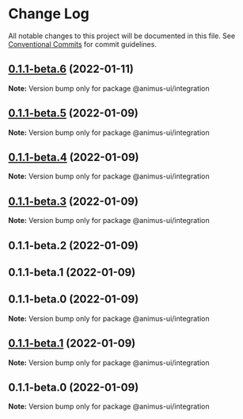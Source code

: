 # Change Log

All notable changes to this project will be documented in this file.
See [Conventional Commits](https://conventionalcommits.org) for commit guidelines.

## [0.1.1-beta.6](https://github.com/codecaaron/animus/compare/@animus-ui/integration@0.1.1-beta.5...@animus-ui/integration@0.1.1-beta.6) (2022-01-11)

**Note:** Version bump only for package @animus-ui/integration





## [0.1.1-beta.5](https://github.com/codecaaron/animus/compare/@animus-ui/integration@0.1.1-beta.4...@animus-ui/integration@0.1.1-beta.5) (2022-01-09)

**Note:** Version bump only for package @animus-ui/integration





## [0.1.1-beta.4](https://github.com/codecaaron/animus/compare/@animus-ui/integration@0.1.1-beta.3...@animus-ui/integration@0.1.1-beta.4) (2022-01-09)

**Note:** Version bump only for package @animus-ui/integration





## [0.1.1-beta.3](https://github.com/codecaaron/animus/compare/@animus-ui/integration@0.1.1-beta.2...@animus-ui/integration@0.1.1-beta.3) (2022-01-09)

**Note:** Version bump only for package @animus-ui/integration





## 0.1.1-beta.2 (2022-01-09)



## 0.1.1-beta.1 (2022-01-09)



## 0.1.1-beta.0 (2022-01-09)

**Note:** Version bump only for package @animus-ui/integration





## [0.1.1-beta.1](https://github.com/codecaaron/animus/compare/v0.1.1-beta.0...v0.1.1-beta.1) (2022-01-09)

**Note:** Version bump only for package @animus-ui/integration





## 0.1.1-beta.0 (2022-01-09)

**Note:** Version bump only for package @animus-ui/integration
